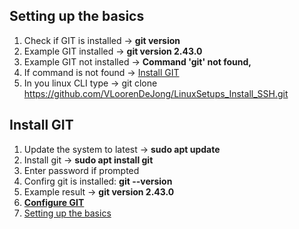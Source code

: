 ## Setting up the basics</span>

1. Check if GIT is installed -> **git version** 
1. Example GIT installed -> **git version 2.43.0**
1. Example GIT not installed -> **Command 'git' not found,**
1. If command is not found -> [Install GIT](#install_git) 
1. In you linux CLI type -> git clone https://github.com/VLoorenDeJong/LinuxSetups_Install_SSH.git


## <span id="install_git">Install GIT</span>  
1. Update the system to latest -> **sudo apt update**
1. Install git -> **sudo apt install git**
1. Enter password if prompted
1. Confirg git is installed: **git --version**
1. Example result -> **git version 2.43.0**
1. [**Configure GIT**](#configure_git) 
1. [Setting up the basics](#setting_up_the_basics) 
